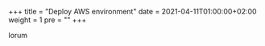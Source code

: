 +++
title = "Deploy AWS environment"
date = 2021-04-11T01:00:00+02:00
weight = 1
pre = "<b></b>"
+++

lorum